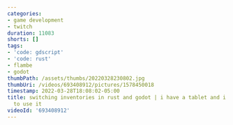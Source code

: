 ```yaml
---
categories:
- game development
- twitch
duration: 11083
shorts: []
tags:
- 'code: gdscript'
- 'code: rust'
- flambe
- godot
thumbPath: /assets/thumbs/20220328230802.jpg
thumbUri: /videos/693408912/pictures/1578450018
timestamp: 2022-03-28T18:08:02-05:00
title: switching inventories in rust and godot | i have a tablet and i'm not afraid
  to use it
videoId: '693408912'
---
```

